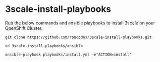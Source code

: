 # 3scale-install-playbooks

Rub the below commands and ansible playbooks to install 3scale on your OpenShift Cluster. 

```
git clone https://github.com/rpscodes/3scale-install-playbooks.git
```

```
cd 3scale-install-playbooks/ansible
```

```
ansible-playbook playbooks/install.yml -e"ACTION=install"
```
